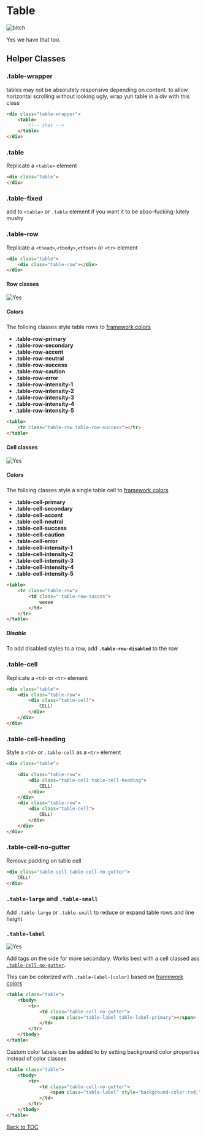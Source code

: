 # Table
![bitch](../../images/table.png)

Yes we have that too.

## Helper Classes

### **.table-wrapper**
tables may not be absolutely responsive depending on content. to allow horizontal scrolling without looking ugly, wrap yuh table in a div with this class

```html
<div class="table-wrapper">
	<table>
		<!-- shet -->
	</table>
</div>
```

### **.table**

Replicate a `<table>` element

```html
<div class="table">
</div>
```
 
### **.table-fixed**

add to `<table>` or `.table` element if you want it to be abso-fucking-lutely mushy

### **.table-row**

Replicate a `<thead>`,`<tbody>`,`<tfoot>` or `<tr>` element


```html
<div class="table">
	<div class="table-row"></div>
</div>
```

#### Row classes

![Yes](../../images/table-color.png)

##### Colors 
The folloing classes style table rows to [framework colors](../scaffolding/colors.md#color-tags)

*	**.table-row-primary**
*	**.table-row-secondary**
*	**.table-row-accent**
*	**.table-row-neutral**
*	**.table-row-success**
*	**.table-row-caution**
*	**.table-row-error**
*	**.table-row-intensity-1**
*	**.table-row-intensity-2**
*	**.table-row-intensity-3**
*	**.table-row-intensity-4**
*	**.table-row-intensity-5**

```html
<table>
	<tr class="table-row table-row-success"></tr>
</table>
```


#### Cell classes

![Yes](../../images/table-color.png)

##### Colors 
The folloing classes style a single table cell to [framework colors](../scaffolding/colors.md#color-tags)

*	**.table-cell-primary**
*	**.table-cell-secondary**
*	**.table-cell-accent**
*	**.table-cell-neutral**
*	**.table-cell-success**
*	**.table-cell-caution**
*	**.table-cell-error**
*	**.table-cell-intensity-1**
*	**.table-cell-intensity-2**
*	**.table-cell-intensity-3**
*	**.table-cell-intensity-4**
*	**.table-cell-intensity-5**

```html
<table>
	<tr class="table-row">
		<td class=" table-row-succes">
			weeee
		</td>
	</tr>
</table>
```

##### Disable
To add disabled styles to a row, add **`.table-row-disabled`** to the row

### **.table-cell**

Replicate a `<td>` or `<tr>` element
```html
<div class="table">
	<div class="table-row">
		<div class="table-cell">
			CELL!
		</div>
	</div>
</div>
```

### **.table-cell-heading**

Style a `<td>` or `.table-cell` as a  `<tr>` element

```html
<div class="table">

	<div class="table-row">
		<div class="table-cell table-cell-heading">
			CELL!
		</div>
	</div>
	<div class="table-row">
		<div class="table-cell">
			CELL!
		</div>
	</div>
</div>
```

### **.table-cell-no-gutter**

Remove padding on table cell
```html
<div class="table-cell table-cell-no-gutter">
	CELL!
</div>
```

### **`.table-large` and `.table-small`**

Add `.table-large` or `.table-small` to  reduce or expand table rows and line height

### **`.table-label`**

![Yes](../../images/table-label.png)

Add tags on the side for more secondary. Works best with a cell classed ass [`.table-cell-no-gutter`](#table-cell-no-gutter).

This can be colorized with `.table-label-[color]` based on [framework colors](../scaffolding/colors.md#color-tags)


```html
<table class="table">
	<tbody>
		<tr>
			<td class="table-cell-no-gutter">
				<span class="table-label table-label-primary"></span>
			</td>
		</tr>
	</tbody>
</table>
```

Custom color labels can be added to by setting background color properties instead of color classes

```html
<table class="table">
	<tbody>
		<tr>
			<td class="table-cell-no-gutter">
				<span class="table-label" style="background-color:red;"></span>
			</td>
		</tr>
	</tbody>
</table>
```

[Back to TOC](../../../readme.md)